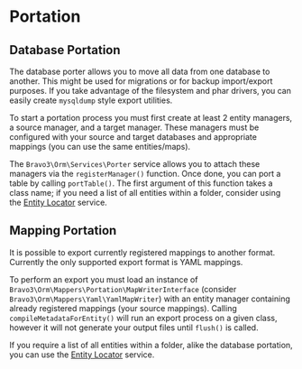 Portation
=========

Database Portation
------------------
The database porter allows you to move all data from one database to another. This might be used for migrations or for
backup import/export purposes. If you take advantage of the filesystem and phar drivers, you can easily create 
`mysqldump` style export utilities.

To start a portation process you must first create at least 2 entity managers, a source manager, and a target manager.
These managers must be configured with your source and target databases and appropriate mappings (you can use the same
entities/maps).

The `Bravo3\Orm\Services\Porter` service allows you to attach these managers via the `registerManager()` function. Once
done, you can port a table by calling `portTable()`. The first argument of this function takes a class name; if you
need a list of all entities within a folder, consider using the [Entity Locator](Advanced/EntityLocator.md) service.

Mapping Portation
-----------------
It is possible to export currently registered mappings to another format. Currently the only supported export format
is YAML mappings. 
 
To perform an export you must load an instance of `Bravo3\Orm\Mappers\Portation\MapWriterInterface` (consider 
`Bravo3\Orm\Mappers\Yaml\YamlMapWriter`) with an entity manager containing already registered mappings (your source 
mappings). Calling `compileMetadataForEntity()` will run an export process on a given class, however it will not 
generate your output files until `flush()` is called.

If you require a list of all entities within a folder, alike the database portation, you can use the 
[Entity Locator](Advanced/EntityLocator.md) service.
